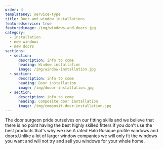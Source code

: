 ```yaml
---
order: 4
templateKey: service-type
title: Door and window installations
featuredservice: true
featuredimage: /img/windows-and-doors.jpg
category:
  - Installation
  - new windows
  - new doors
sections:
  - section:
      description: info to come
      heading: Window installation
      image: /img/window-installation.jpg
  - section:
      description: info to come
      heading: Door installation
      image: /img/dooor-installation.jpg
  - section:
      description: info to come
      heading: Composite door installation
      image: /img/composit-door-installation.jpg
---
```

The door surgeon pride ourselves on our fitting skills and we believe that there is no point having the best highly skilled fitters if you don't use the best products that's why we use A rated Halo Rusique profile windows and doors.Unlike a lot of larger window companies we will only fit the windows you want and will not try and sell you windows for your whole home.